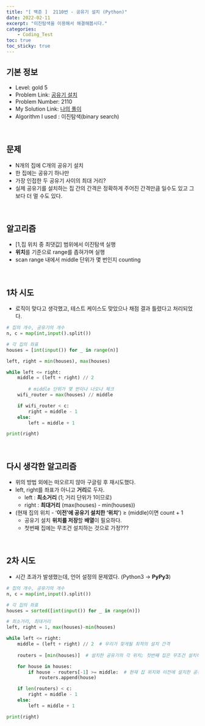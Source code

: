 ```yaml
---
title: "[ 백준 ]  2110번 - 공유기 설치 (Python)"
date: 2022-02-11
excerpt: "이진탐색을 이용해서 해결해봅시다."
categories: 
    - Coding_Test
toc: true
toc_sticky: true
---
```




## 기본 정보

- Level: gold 5
- Problem Link: [공유기 설치](https://www.acmicpc.net/problem/2110)
- Problem Number: 2110
- My Solution Link: [나의 풀이](https://github.com/claire-1125/AlgoStudy/blob/main/baekjoon/BinarySearch/boj_2110.py)
- Algorithm I used : 이진탐색(binary search)

<br/>

## 문제

- N개의 집에 C개의 공유기 설치
- 한 집에는 공유기 하나만
- 가장 인접한 두 공유기 사이의 최대 거리?
- 실제 공유기를 설치하는 집 간의 간격은 정확하게 주어진 간격만큼 일수도 있고 그보다 더 멀 수도 있다.

<br/>

## 알고리즘

- [1,집 위치 중 최댓값] 범위에서 이진탐색 실행
- **위치**를 기준으로 range를 좁혀가며 실행
- scan range 내에서 middle 단위가 몇 번인지 counting

<br/>

## 1차 시도

- 로직이 맞다고 생각했고, 테스트 케이스도 맞았으나 채점 결과 틀렸다고 처리되었다.

```python
# 집의 개수, 공유기의 개수
n, c = map(int,input().split())

# 각 집의 좌표
houses = [int(input()) for _ in range(n)]

left, right = min(houses), max(houses)

while left <= right:
    middle = (left + right) // 2
    
		# middle 단위가 몇 번이나 나오나 체크
    wifi_router = max(houses) // middle

    if wifi_router < c:
        right = middle - 1
    else:
        left = middle + 1

print(right)
```

<br/>

## 다시 생각한 알고리즘

- 위의 방법 외에는 떠오르지 않아 구글링 후 재시도했다.
- left, right를 좌표가 아니고 **거리**로 두자.
    - left : **최소거리** (1; 거리 단위가 1이므로)
    - right : **최대거리** (max(houses) - min(houses))
- (현재 집의 위치  - ‘**이전’에 공유기 설치한 ‘위치’**) ≥ (middle)이면 count + 1
    - 공유기 설치 **위치를 저장**할 **배열**이 필요하다.
    - 첫번째 집에는 무조건 설치하는 것으로 가정???

<br/>

## 2차 시도

- 시간 초과가 발생했는데, 언어 설정의 문제였다. (Python3 → **PyPy3**)

```python
# 집의 개수, 공유기의 개수
n, c = map(int,input().split())

# 각 집의 좌표
houses = sorted([int(input()) for _ in range(n)])

# 최소거리, 최대거리
left, right = 1, max(houses)-min(houses)

while left <= right:
    middle = (left + right) // 2  # 우리가 찾게될 최적의 설치 간격
    
    routers = [min(houses)]  # 설치한 공유기의 각 위치; 첫번째 집은 무조건 설치하는 것으로 가정

    for house in houses:
        if house - routers[-1] >= middle:  # 현재 집 위치와 이전에 설치한 공유기의 위치 간의 거리가 middle 이상이 되면 설치가능하므로
            routers.append(house)

    if len(routers) < c:
        right = middle - 1
    else:
        left = middle + 1

print(right)
```